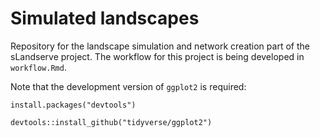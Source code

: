 Simulated landscapes
===

Repository for the landscape simulation and network creation part of the sLandserve project. The workflow for this project is being developed in `workflow.Rmd`. 

Note that the development version of `ggplot2` is required:

`install.packages("devtools")`

`devtools::install_github("tidyverse/ggplot2")`
